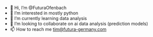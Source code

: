 - 👋 Hi, I’m @FuturaOfenbach
- 👀 I’m interested in mostly python
- 🌱 I’m currently learning data analysis
- 💞️ I’m looking to collaborate on ai data analysis (prediction models)
- 📫 How to reach me tim@futura-germany.com

